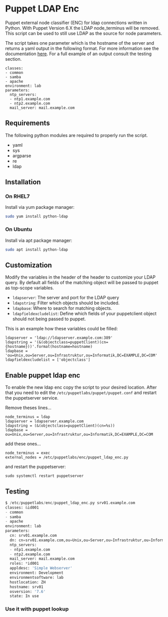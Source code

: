 # Puppet LDAP Enc
Puppet external node classifier (ENC) for ldap connections written in Python. With Puppet Version 6.X the LDAP node_terminus will be removed. This script can be used to still use LDAP as the source for node parameters.

The script takes one parameter which is the hostname of the server and returns a yaml output in the following format. For more information see the documentation [here](https://puppet.com/docs/puppet/5.5/nodes_external.html). For a full example of an output consult the testing section.

```
classes:
- common
- samba
- apache
environment: lab
parameters:
  ntp_servers:
  - ntp1.example.com
  - ntp2.example.com
  mail_server: mail.example.com
```

## Requirements
The following python modules are required to properly run the script.

* yaml
* sys
* argparse
* re
* ldap

## Installation

### On RHEL7
Install via yum package manager:

```bash
sudo yum install python-ldap
```

### On Ubuntu
Install via apt package manager:

```bash
sudo apt install python-ldap
```

## Customization
Modify the variables in the header of the header to customize your LDAP query. By default all fields of the matching object will be passed to puppet as top-scope variables.

* `ldapserver`: The server and port for the LDAP query
* `ldapstring`: Filter which objects should be included.
* `ldapbase`: Where to search for matching objects.
* `ldapfieldexcludelist`: Define which fields of your puppetclient object should not being passed to puppet.

This is an example how these variables could be filled:
```
ldapserver = 'ldap://ldapserver.example.com:389'
ldapstring = '(&(objectclass=puppetClient)(cn={hostname}))'.format(hostname=hostname)
ldapbase = 'ou=Unix,ou=Server,ou=Infrastruktur,ou=Informatik,DC=EXAMPLE,DC=COM'
ldapfieldexcludelist = ['objectclass']
```

## Enable puppet ldap enc
To enable the new ldap enc copy the script to your desired location. After that you need to edit the `/etc/puppetlabs/puppet/puppet.conf` and restart the puppetserver service.

Remove theses lines...
```
node_terminus = ldap
ldapserver = ldapserver.example.com
ldapstring = (&(objectclass=puppetClient)(cn=%s))
ldapbase = ou=Unix,ou=Server,ou=Infrastruktur,ou=Informatik,DC=EXAMPLE,DC=COM
```

add these ones...
```
node_terminus = exec
external_nodes = /etc/puppetlabs/enc/puppet_ldap_enc.py
```

and restart the puppetserver:
```
sudo systemctl restart puppetserver
```

## Testing

```python
$ /etc/puppetlabs/enc/puppet_ldap_enc.py srv01.example.com
classes: &id001
- common
- samba
- apache
environment: lab
parameters:
  cn: srv01.example.com
  dn: cn=srv01.example.com,ou=Unix,ou=Server,ou=Infrastruktur,ou=Informatik,DC=EXAMPLE,DC=COM
  ntp_servers:
  - ntp1.example.com
  - ntp2.example.com
  mail_server: mail.example.com
  roles: *id001
  appldesc: 'Simple Webserver'
  environment: Development
  environmentsoftware: lab
  hostlocation: ZH
  hostname: srv01
  osversion: '7.6'
  state: In use
```

### Use it with puppet lookup
